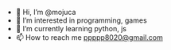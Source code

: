 - 👋 Hi, I’m @mojuca
- 👀 I’m interested in programming, games
- 🌱 I’m currently learning python, js
- 📫 How to reach me ppppp8020@gmail.com

<!---
mojuca/mojuca is a ✨ special ✨ repository because its `README.md` (this file) appears on your GitHub profile.
You can click the Preview link to take a look at your changes.
--->

